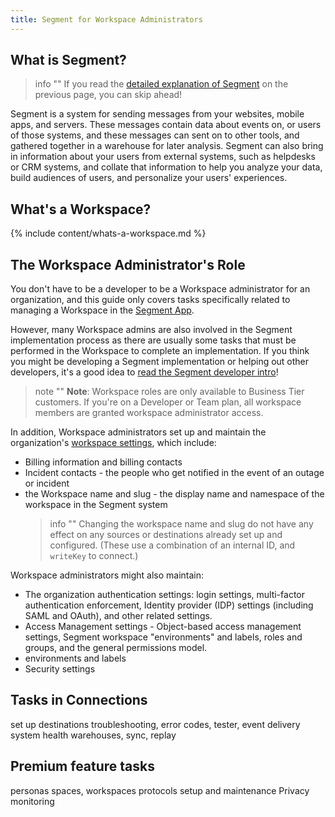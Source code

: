```yaml
---
title: Segment for Workspace Administrators
---
```



## What is Segment?

> info ""
> If you read the [detailed explanation of Segment](/docs/guides/) on the previous page, you can skip ahead!

Segment is a system for sending messages from your websites, mobile apps, and servers. These messages contain data about events on, or users of those systems, and these messages can sent on to other tools, and gathered together in a warehouse for later analysis. Segment can also bring in information about your users from external systems, such as helpdesks or CRM systems, and collate that information to help you analyze your data, build audiences of users, and personalize your users' experiences.

## What's a Workspace?

{% include content/whats-a-workspace.md %}


## The Workspace Administrator's Role

You don't have to be a developer to be a Workspace administrator for an organization, and this guide only covers tasks specifically related to managing a Workspace in the [Segment App](/docs/segment-app/).

However, many Workspace admins are also involved in the Segment implementation process as there are usually some tasks that must be performed in the Workspace to complete an implementation. If you think you might be developing a Segment implementation or helping out other developers, it's a good idea to [read the Segment developer intro](/docs/guides/intro-impl/)!

> note ""
> **Note**: Workspace roles are only available to Business Tier customers. If you're on a Developer or Team plan, all workspace members are granted workspace administrator access.

In addition, Workspace administrators set up and maintain the organization's [workspace settings](), which include:
- Billing information and billing contacts
- Incident contacts - the people who get notified in the event of an outage or incident
- the Workspace name and slug - the display name and namespace of the workspace in the Segment system
  > info ""
  > Changing the workspace name and slug do not have any effect on any sources or destinations already set up and configured. (These use a combination of an internal ID, and `writeKey` to connect.)

Workspace administrators might also maintain:
- The organization authentication settings: login settings, multi-factor authentication enforcement, Identity provider (IDP) settings (including SAML and OAuth), and other related settings.
- Access Management settings - Object-based access management settings, Segment workspace "environments" and labels, roles and groups, and the general permissions model.
- environments and labels
- Security settings


## Tasks in Connections

set up destinations
troubleshooting, error codes, tester, event delivery
system health
warehouses, sync, replay

## Premium feature tasks

personas spaces, workspaces
protocols setup and maintenance
Privacy monitoring
